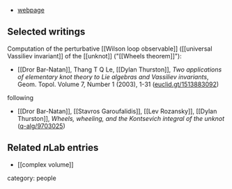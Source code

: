 

* [webpage](http://www.math.indiana.edu/people/profile.phtml?id=dpthurst)

## Selected writings

Computation of the perturbative [[Wilson loop observable]] ([[universal Vassiliev invariant]] of the [[unknot]] ("[[Wheels theorem]]"):

* [[Dror Bar-Natan]], Thang T Q Le, [[Dylan Thurston]], _Two applications of elementary knot theory to Lie algebras and Vassiliev invariants_, Geom. Topol. Volume 7, Number 1 (2003), 1-31 ([euclid.gt/1513883092](https://projecteuclid.org/euclid.gt/1513883092))

following

* [[Dror Bar-Natan]], [[Stavros Garoufalidis]], [[Lev Rozansky]], [[Dylan Thurston]], _Wheels, wheeling, and the Kontsevich integral of  the unknot_ ([q-alg/9703025](http://arxiv.org/abs/q-alg/9703025))



## Related $n$Lab entries

* [[complex volume]]

category: people